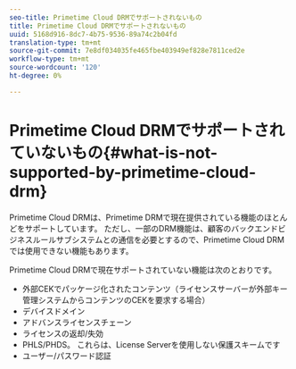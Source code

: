 ```yaml
---
seo-title: Primetime Cloud DRMでサポートされないもの
title: Primetime Cloud DRMでサポートされないもの
uuid: 5168d916-8dc7-4b75-9536-89a74c2b04fd
translation-type: tm+mt
source-git-commit: 7e8df034035fe465fbe403949ef828e7811ced2e
workflow-type: tm+mt
source-wordcount: '120'
ht-degree: 0%

---
```



# Primetime Cloud DRMでサポートされていないもの{#what-is-not-supported-by-primetime-cloud-drm}

Primetime Cloud DRMは、Primetime DRMで現在提供されている機能のほとんどをサポートしています。 ただし、一部のDRM機能は、顧客のバックエンドビジネスルールサブシステムとの通信を必要とするので、Primetime Cloud DRMでは使用できない機能もあります。

Primetime Cloud DRMで現在サポートされていない機能は次のとおりです。

* 外部CEKでパッケージ化されたコンテンツ（ライセンスサーバーが外部キー管理システムからコンテンツのCEKを要求する場合）
* デバイスドメイン
* アドバンスライセンスチェーン
* ライセンスの返却/失効
* PHLS/PHDS。 これらは、License Serverを使用しない保護スキームです
* ユーザー/パスワード認証

